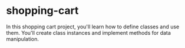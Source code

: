 # shopping-cart
In this shopping cart project, you'll learn how to define classes and use them. You'll create class instances and implement methods for data manipulation.
